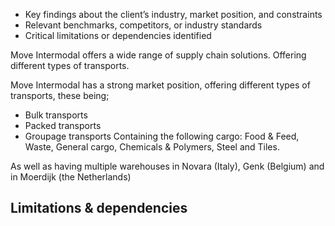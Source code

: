 - Key findings about the client’s industry, market position, and constraints
- Relevant benchmarks, competitors, or industry standards
- Critical limitations or dependencies identified


Move Intermodal offers a wide range of supply chain solutions. Offering different types of transports. 

Move Intermodal has a strong market position, offering different types of transports, these being; 
- Bulk transports
- Packed transports
- Groupage transports
Containing the following cargo: Food & Feed, Waste, General cargo, Chemicals & Polymers, Steel and Tiles. 

As well as having multiple warehouses in Novara (Italy), Genk (Belgium) and in Moerdijk (the Netherlands)


## Limitations & dependencies

